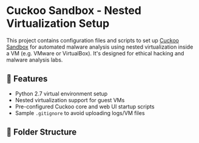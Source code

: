 # Cuckoo Sandbox - Nested Virtualization Setup

This project contains configuration files and scripts to set up [Cuckoo Sandbox](https://cuckoosandbox.org) for automated malware analysis using nested virtualization inside a VM (e.g. VMware or VirtualBox). It's designed for ethical hacking and malware analysis labs.

## 🔧 Features

- Python 2.7 virtual environment setup
- Nested virtualization support for guest VMs
- Pre-configured Cuckoo core and web UI startup scripts
- Sample `.gitignore` to avoid uploading logs/VM files

## 📁 Folder Structure


